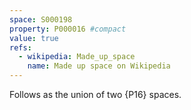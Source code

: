 ```yaml
---
space: S000198
property: P000016 #compact
value: true
refs:
  - wikipedia: Made_up_space
    name: Made up space on Wikipedia
---
```


Follows as the union of two {P16} spaces.
